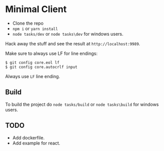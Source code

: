 # Minimal Client

- Clone the repo
- `npm i` or `yarn install`
- `node tasks/dev` or `node tasks\dev` for windows users.

Hack away the stuff and see the result at `http://localhost:9989`.

Make sure to always use LF for line endings:

```
$ git config core.eol lf
$ git config core.autocrlf input
```

Always use `LF` line ending.

## Build

To build the project do `node tasks/build` or `node tasks\build` for windows users.

## TODO

- Add dockerfile.
- Add example for react.
